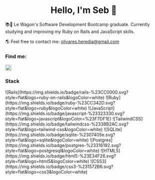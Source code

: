 <h1 align="center">Hello, I'm Seb 🌊</h1>

📚🔎 Le Wagon's Software Development Bootcamp graduate. Currently studying and improving my Ruby on Rails and JavaScript skills. </p>

🌎 Feel free to contact me: olivares.heredia@gmail.com

<h3 align="left">Find me:</h3><p align="left"><a href="https://linkedin.com/in/sebolivares" target="blank"><img align="center" src="https://cdn.jsdelivr.net/npm/simple-icons@3.0.1/icons/linkedin.svg" alt="my linkedin profile" height="20" width="20" /></a>

<h3 align="left">Stack</h3>
![Rails](https://img.shields.io/badge/rails-%23CC0000.svg?style=flat&logo=ruby-on-rails&logoColor=white) ![Ruby](https://img.shields.io/badge/ruby-%23CC342D.svg?style=flat&logo=ruby&logoColor=white) ![JavaScript](https://img.shields.io/badge/javascript-%23323330.svg?style=flat&logo=javascript&logoColor=%23F7DF1E) ![TailwindCSS](https://img.shields.io/badge/tailwindcss-%2338B2AC.svg?style=flat&logo=tailwind-css&logoColor=white) ![SQLite](https://img.shields.io/badge/sqlite-%2307405e.svg?style=flat&logo=sqlite&logoColor=white) ![Postgres](https://img.shields.io/badge/postgres-%23316192.svg?style=flat&logo=postgresql&logoColor=white) ![HTML5](https://img.shields.io/badge/html5-%23E34F26.svg?style=flat&logo=html5&logoColor=white) ![CSS3](https://img.shields.io/badge/css3-%231572B6.svg?style=flat&logo=css3&logoColor=white)
